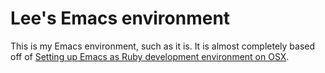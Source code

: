 # Lee's Emacs environment

This is my Emacs environment, such as it is. It is almost completely based off of [Setting up Emacs as Ruby development environment on OSX](http://crypt.codemancers.com/posts/2013-09-26-setting-up-emacs-as-development-environment-on-osx/).

